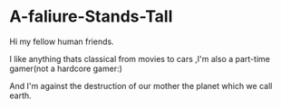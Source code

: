 # A-faliure-Stands-Tall
Hi my fellow human friends.

I like anything thats classical from movies to cars ,I'm also a part-time gamer(not a hardcore gamer:)

And I'm against the destruction of our mother the planet which we call earth.
